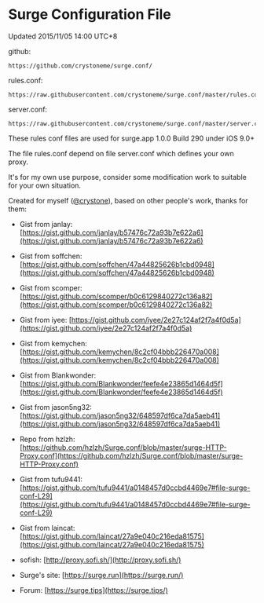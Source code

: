 # Surge Configuration File 

Updated 2015/11/05 14:00 UTC+8

github: 
 
	https://github.com/crystoneme/surge.conf/

rules.conf: 
	
	https://raw.githubusercontent.com/crystoneme/surge.conf/master/rules.conf

server.conf: 

	https://raw.githubusercontent.com/crystoneme/surge.conf/master/server.conf


 These rules conf files are used for surge.app 1.0.0 Build 290 under iOS 9.0+

 The file rules.conf depend on file server.conf which defines your own proxy.

 It's for my own use purpose, consider some modification work to suitable for your own situation. 

 Created for myself ([@crystone](https://twitter.com/crystone)), based on other people's work, thanks for them:

* Gist from janlay: [https://gist.github.com/janlay/b57476c72a93b7e622a6](https://gist.github.com/janlay/b57476c72a93b7e622a6)

* Gist from soffchen: [https://gist.github.com/soffchen/47a44825626b1cbd0948](https://gist.github.com/soffchen/47a44825626b1cbd0948)

* Gist from scomper: [https://gist.github.com/scomper/b0c6129840272c136a82](https://gist.github.com/scomper/b0c6129840272c136a82)

* Gist from iyee: [https://gist.github.com/iyee/2e27c124af2f7a4f0d5a](https://gist.github.com/iyee/2e27c124af2f7a4f0d5a)

* Gist from kemychen: [https://gist.github.com/kemychen/8c2cf04bbb226470a008](https://gist.github.com/kemychen/8c2cf04bbb226470a008)

* Gist from Blankwonder: [https://gist.github.com/Blankwonder/feefe4e23865d1464d5f](https://gist.github.com/Blankwonder/feefe4e23865d1464d5f)

* Gist from jason5ng32: [https://gist.github.com/jason5ng32/648597df6ca7da5aeb41](https://gist.github.com/jason5ng32/648597df6ca7da5aeb41)

* Repo from hzlzh: [https://github.com/hzlzh/Surge.conf/blob/master/surge-HTTP-Proxy.conf](https://github.com/hzlzh/Surge.conf/blob/master/surge-HTTP-Proxy.conf)

* Gist from tufu9441: [https://gist.github.com/tufu9441/a0148457d0ccbd4469e7#file-surge-conf-L29](https://gist.github.com/tufu9441/a0148457d0ccbd4469e7#file-surge-conf-L29)

* Gist from laincat: [https://gist.github.com/laincat/27a9e040c216eda81575](https://gist.github.com/laincat/27a9e040c216eda81575)

* sofish: [http://proxy.sofi.sh/](http://proxy.sofi.sh/)

* Surge's site: [https://surge.run](https://surge.run/)

* Forum: [https://surge.tips](https://surge.tips/)


